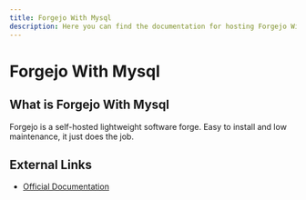 ```yaml
---
title: Forgejo With Mysql
description: Here you can find the documentation for hosting Forgejo With Mysql with Coolify.
---
```


# Forgejo With Mysql

## What is Forgejo With Mysql

Forgejo is a self-hosted lightweight software forge. Easy to install and low maintenance, it just does the job.

## External Links

- [Official Documentation](https://forgejo.org/docs?utm_source=coolify.io)
